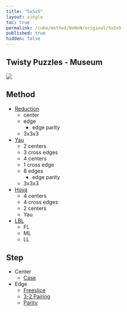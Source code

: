 ```yaml
---
title: "5x5x5"
layout: single
toc: true
permalink: /cube/method/NxNxN/original/5x5x5
published: true
hidden: false
---
```


<head>
  <base target="_self">
</head>



## Twisty Puzzles - Museum

<a href="https://twistypuzzles.com/app/museum/museum_showitem.php?pkey=268">
  <img src="https://twistypuzzles.com/museum/large/00268-02.jpg">
</a>



## Method

- [Reduction](/cube/method/NxNxN/original/5x5x5/reduction)
  - center
  - edge
    - edge parity
  - 3x3x3
- [Yau](/cube/method/NxNxN/original/5x5x5/yau)
  - 2 centers
  - 3 cross edges
  - 4 centers
  - 1 cross edge
  - 8 edges
    - edge parity
  - 3x3x3
- [Hoya](/cube/method/NxNxN/original/5x5x5/hoya)
  - 4 centers
  - 4 cross edges
  - 2 centers
  - Yau
- [LBL](/cube/method/NxNxN/original/5x5x5/lbl)
  - FL
  - ML
  - LL



## Step

- Center
  - [Case](/cube/method/NxNxN/original/5x5x5/center/case)
- Edge
  - [Freeslice](/cube/method/NxNxN/original/5x5x5/edge/freeslice)
  - [3-2 Pairing](/cube/method/NxNxN/original/5x5x5/edge/3-2_pairing)
  - [Parity](/cube/method/NxNxN/original/5x5x5/edge/parity)

